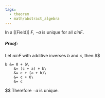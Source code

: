 ```yaml
---
tags:
  - theorem
  - math/abstract_algebra
---
```

In a [[Field]] $F$, $-a$ is unique for all $a in F$.
##### Proof:
Let $a in F$ with additive inverses $b$ and $c$, then
$$

	b &= 0 + b\
		&= (c + a) + b\
		&= c + (a + b)\
		&= c + 0\
		&= c

$$
Therefore $-a$ is unique.